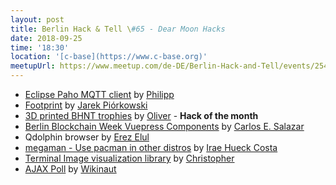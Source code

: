 ```yaml
---
layout: post
title: Berlin Hack & Tell \#65 - Dear Moon Hacks
date: 2018-09-25
time: '18:30'
location: '[c-base](https://www.c-base.org)'
meetupUrl: https://www.meetup.com/de-DE/Berlin-Hack-and-Tell/events/254953945/
---
```


* [Eclipse Paho MQTT client](https://github.com/interkosmos/f08paho) by [Philipp](https://github.com/interkosmos)
* [Footprint](http://bin.piorkowski.ca/footprint/) by [Jarek Piórkowski](http://piorkowski.ca/)
* [3D printed BHNT trophies](https://github.com/SP4CEberlin/hack-and-tell-berlin-3D-Trophy) by [Oliver](http://sp4ce.berlin) - **Hack of the month**
* [Berlin Blockchain Week Vuepress Components](https://github.com/cesalazar/berlinblockchainweek/tree/master/.vuepress) by [Carlos E. Salazar](https://github.com/cesalazar)
* Qdolphin browser by [Erez Elul](https://github.com/comcomist)
* [megaman - Use pacman in other distros](https://github.com/ihucos/megaman) by [Irae Hueck Costa](https://github.com/ihucos)
* [Terminal Image visualization library](https://github.com/chr5tphr/tctim) by [Christopher](https://github.com/chr5tphr)
* [AJAX Poll](https://www.mediawiki.org/wiki/Extension:AJAXPoll) by [Wikinaut](https://github.com/Wikinaut)
